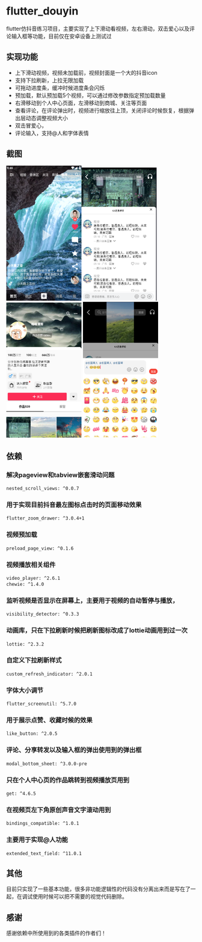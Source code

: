 # flutter_douyin

flutter仿抖音练习项目，主要实现了上下滑动看视频，左右滑动，双击爱心以及评论输入框等功能，目前仅在安卓设备上测试过  

## 实现功能
- 上下滑动视频，视频未加载前，视频封面是一个大的抖音icon
- 支持下拉刷新，上拉无限加载
- 可拖动进度条，缓冲时候进度条会闪烁
- 预加载，默认预加载5个视频，可以通过修改参数指定预加载数量
- 右滑移动到个人中心页面，左滑移动到商城、关注等页面
- 查看评论，在评论弹出时，视频进行缩放往上顶，关闭评论时候恢复，根据弹出层动态调整视频大小
- 双击冒爱心，
- 评论输入，支持@人和字体表情

## 截图
<img src="https://raw.githubusercontent.com/lucis-yg/images/main/dy/1.png" alt="" width="200"><img src="https://raw.githubusercontent.com/lucis-yg/images/main/dy/2.png" alt="" width="200">
<img src="https://raw.githubusercontent.com/lucis-yg/images/main/dy/3.png" alt="" width="200">
<img src="https://raw.githubusercontent.com/lucis-yg/images/main/dy/4.png" alt="" width="200">

## 依赖
  ### 解决pageview和tabview嵌套滑动问题
    nested_scroll_views: ^0.0.7
  ### 用于实现目前抖音最左图标点击时的页面移动效果
    flutter_zoom_drawer: ^3.0.4+1
  ### 视频预加载
    preload_page_view: ^0.1.6
  ### 视频播放相关组件
    video_player: ^2.6.1
    chewie: ^1.4.0
  ### 监听视频是否显示在屏幕上，主要用于视频的自动暂停与播放，
    visibility_detector: ^0.3.3
  ### 动画库，只在下拉刷新时候把刷新图标改成了lottie动画用到过一次
    lottie: ^2.3.2
  ### 自定义下拉刷新样式
    custom_refresh_indicator: ^2.0.1
  ### 字体大小调节
    flutter_screenutil: ^5.7.0
  ### 用于展示点赞、收藏时候的效果
    like_button: ^2.0.5
  ### 评论、分享转发以及输入框的弹出使用到的弹出框
    modal_bottom_sheet: ^3.0.0-pre
  ### 只在个人中心页的作品跳转到视频播放页用到
    get: ^4.6.5
  ### 在视频页左下角原创声音文字滚动用到
    bindings_compatible: ^1.0.1
  ### 主要用于实现@人功能
    extended_text_field: ^11.0.1

## 其他
目前只实现了一些基本功能，很多非功能逻辑性的代码没有分离出来而是写在了一起，在调试使用时候可以把不需要的视觉代码删除。


## 感谢
感谢依赖中所使用到的各类插件的作者们！

